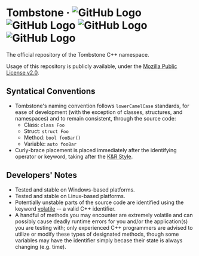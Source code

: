 # Tombstone · ![GitHub Logo](https://img.shields.io/badge/release-v1.0.0-blue.svg) ![GitHub Logo](https://img.shields.io/badge/dependencies-up--to--date-green.svg) ![GitHub Logo](https://img.shields.io/badge/Linux%20build-passing-brightgreen.svg) ![GitHub Logo](https://img.shields.io/badge/Windows%20build-passing-brightgreen.svg)
The official repository of the Tombstone C++ namespace.

Usage of this repository is publicly available, under the [Mozilla Public License v2.0](https://www.mozilla.org/en-US/MPL/2.0/).

## Syntatical Conventions
* Tombstone's naming convention follows `lowerCamelCase` standards, for ease of development (with the exception of classes, structures, and namespaces) and to remain consistent, through the source code:
  * Class: `class Foo`
  * Struct: `struct Foo`
  * Method: `bool fooBar()`
  * Variable: `auto fooBar`
* Curly-brace placement is placed immediately after the identifying operator or keyword, taking after the [K&R Style](https://en.wikipedia.org/wiki/Indentation_style#K&R_style).
## Developers' Notes
* Tested and stable on Windows-based platforms.
* Tested and stable on Linux-based platforms.
* Potentially unstable parts of the source code are identified using the keyword [volatile](https://en.wikipedia.org/wiki/Volatile_(computer_programming)) -- a valid C++ identifier.
* A handful of methods you may encounter are extremely volatile and can possibly cause deadly runtime errors for you and/or the application(s) you are testing with; only experienced C++ programmers are advised to utilize or modify these types of designated methods, though some variables may have the identifier simply becase their state is always changing (e.g. time).
